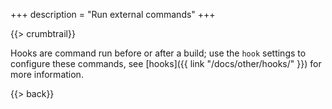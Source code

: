 +++
description = "Run external commands"
+++

{{> crumbtrail}}

Hooks are command run before or after a build; use the `hook` settings to configure these commands, see [hooks]({{ link "/docs/other/hooks/" }}) for more information.

{{> back}}
